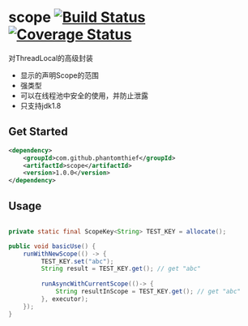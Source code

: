 scope [![Build Status](https://travis-ci.org/PhantomThief/scope.svg)](https://travis-ci.org/PhantomThief/scope) [![Coverage Status](https://coveralls.io/repos/PhantomThief/scope/badge.svg?branch=master)](https://coveralls.io/r/PhantomThief/scope?branch=master)
=======================

对ThreadLocal的高级封装

* 显示的声明Scope的范围
* 强类型
* 可以在线程池中安全的使用，并防止泄露
* 只支持jdk1.8

## Get Started

```xml
<dependency>
    <groupId>com.github.phantomthief</groupId>
    <artifactId>scope</artifactId>
    <version>1.0.0</version>
</dependency>
```

## Usage

```Java

private static final ScopeKey<String> TEST_KEY = allocate();

public void basicUse() {
    runWithNewScope(() -> {
         TEST_KEY.set("abc");
         String result = TEST_KEY.get(); // get "abc"
            
         runAsyncWithCurrentScope(()-> {
             String resultInScope = TEST_KEY.get(); // get "abc"
         }, executor);
    });
}
```
